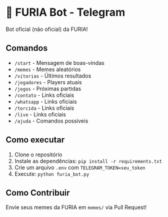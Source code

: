 # 🐆 FURIA Bot - Telegram
Bot oficial (não oficial) da FURIA!  

## Comandos  
- `/start` - Mensagem de boas-vindas  
- `/memes` - Memes aleatórios  
- `/vitorias` - Últimos resultados  
- `/jogadores` - Players atuais  
- `/jogos` - Próximas partidas 
- `/contato` - Links oficiais 
- `/whatsapp` - Links oficiais 
- `/torcida` - Links oficiais 
- `/live` - Links oficiais 
- `/ajuda` - Comandos possíveis   

## Como executar  
1. Clone o repositório  
2. Instale as dependências: `pip install -r requirements.txt`  
3. Crie um arquivo `.env` com `TELEGRAM_TOKEN=seu_token`  
4. Execute: `python furia_bot.py`  

## Como Contribuir  
Envie seus memes da FURIA em `memes/` via Pull Request!  